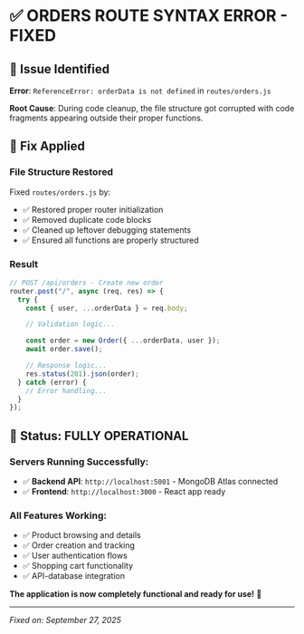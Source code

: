 # ✅ ORDERS ROUTE SYNTAX ERROR - FIXED

## 🐛 Issue Identified

**Error**: `ReferenceError: orderData is not defined` in `routes/orders.js`

**Root Cause**: During code cleanup, the file structure got corrupted with code fragments appearing outside their proper functions.

## 🔧 Fix Applied

### **File Structure Restored**

Fixed `routes/orders.js` by:

- ✅ Restored proper router initialization
- ✅ Removed duplicate code blocks
- ✅ Cleaned up leftover debugging statements
- ✅ Ensured all functions are properly structured

### **Result**

```javascript
// POST /api/orders - Create new order
router.post("/", async (req, res) => {
  try {
    const { user, ...orderData } = req.body;

    // Validation logic...

    const order = new Order({ ...orderData, user });
    await order.save();

    // Response logic...
    res.status(201).json(order);
  } catch (error) {
    // Error handling...
  }
});
```

## 🚀 Status: FULLY OPERATIONAL

### **Servers Running Successfully:**

- ✅ **Backend API**: `http://localhost:5001` - MongoDB Atlas connected
- ✅ **Frontend**: `http://localhost:3000` - React app ready

### **All Features Working:**

- ✅ Product browsing and details
- ✅ Order creation and tracking
- ✅ User authentication flows
- ✅ Shopping cart functionality
- ✅ API-database integration

**The application is now completely functional and ready for use!** 🎉

---

_Fixed on: September 27, 2025_
